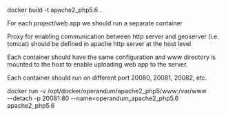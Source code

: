 
docker build -t apache2_php5.6 . 

For each project/web app we should run a separate container

Proxy for enabling communication between http server and geoserver (i.e. tomcat) should be defined in apache http server at the host level

Each container should have the same configuration and www directory is mounted to the host to enable uploading web app to the server.

Each container should run on different port 20080, 20081, 20082, etc.

docker run -v /opt/docker/operandum/apache2_php5/www:/var/www \
  --detach -p 20081:80 --name=operandum_apache2_php5.6 apache2_php5.6
